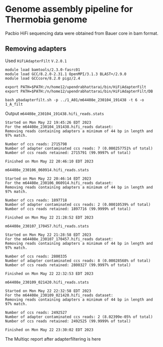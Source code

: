 # Genome assembly pipeline for Thermobia genome
Pacbio HiFi sequencing data were obtained from Bauer core in bam format.
## Removing adapters
Used `HiFiAdapterFilt` `V.2.0.1`

```
module load bamtools/2.3.0-fasrc01
module load GCC/8.2.0-2.31.1 OpenMPI/3.1.3 BLAST+/2.9.0
module load GCCcore/8.2.0 pigz/2.4

export PATH=$PATH:/n/home12/upendrabhattarai/bin/HiFiAdapterFilt
export PATH=$PATH:/n/home12/upendrabhattarai/bin/HiFiAdapterFilt/DB

bash pbadapterfilt.sh -p ../1_A01/m64408e_230104_191438 -t 6 -o 1_A_filt
```
Output
`m64408e_230104_191438.hifi_reads.stats`
```
Started on Mon May 22 19:45:26 EDT 2023
For the m64408e_230104_191438.hifi_reads dataset:
Removing reads containing adapters a minimum of 44 bp in length and 97% match.

Number of ccs reads: 2715798
Number of adapter contaminated ccs reads: 7 (0.000257751% of total)
Number of ccs reads retained: 2715791 (99.9997% of total)

Finished on Mon May 22 20:46:10 EDT 2023
```
`m64408e_230106_060914.hifi_reads.stats`
```
Started on Mon May 22 20:46:14 EDT 2023
For the m64408e_230106_060914.hifi_reads dataset:
Removing reads containing adapters a minimum of 44 bp in length and 97% match.

Number of ccs reads: 1897718
Number of adapter contaminated ccs reads: 2 (0.00010539% of total)
Number of ccs reads retained: 1897716 (99.9999% of total)

Finished on Mon May 22 21:28:52 EDT 2023
```
`m64408e_230107_170457.hifi_reads.stats`
```
Started on Mon May 22 21:28:58 EDT 2023
For the m64408e_230107_170457.hifi_reads dataset:
Removing reads containing adapters a minimum of 44 bp in length and 97% match.

Number of ccs reads: 2800335
Number of adapter contaminated ccs reads: 8 (0.00028568% of total)
Number of ccs reads retained: 2800327 (99.9997% of total)

Finished on Mon May 22 22:32:53 EDT 2023
```
`m64408e_230109_021420.hifi_reads.stats`
```
Started on Mon May 22 22:32:58 EDT 2023
For the m64408e_230109_021420.hifi_reads dataset:
Removing reads containing adapters a minimum of 44 bp in length and 97% match.

Number of ccs reads: 2492527
Number of adapter contaminated ccs reads: 2 (8.02399e-05% of total)
Number of ccs reads retained: 2492525 (99.9999% of total)

Finished on Mon May 22 23:30:02 EDT 2023
```
The Multiqc report after adapterfiltering is here

